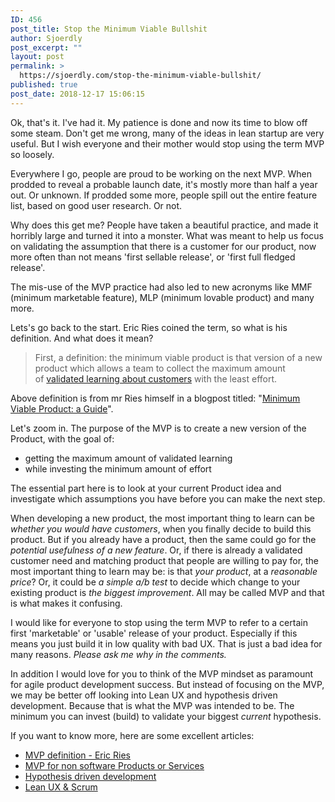 ```yaml
---
ID: 456
post_title: Stop the Minimum Viable Bullshit
author: Sjoerdly
post_excerpt: ""
layout: post
permalink: >
  https://sjoerdly.com/stop-the-minimum-viable-bullshit/
published: true
post_date: 2018-12-17 15:06:15
---
```

Ok, that's it. I've had it. My patience is done and now its time to blow off some steam. Don't get me wrong, many of the ideas in lean startup are very useful. But I wish everyone and their mother would stop using the term MVP so loosely.

Everywhere I go, people are proud to be working on the next MVP. When prodded to reveal a probable launch date, it's mostly more than half a year out. Or unknown. If prodded some more, people spill out the entire feature list, based on good user research. Or not.

Why does this get me? People have taken a beautiful practice, and made it horribly large and turned it into a monster. What was meant to help us focus on validating the assumption that there is a customer for our product, now more often than not means 'first sellable release', or 'first full fledged release'.

The mis-use of the MVP practice had also led to new acronyms like MMF (minimum marketable feature), MLP (minimum lovable product) and many more.

Lets's go back to the start. Eric Ries coined the term, so what is his definition. And what does it mean?
<blockquote>First, a definition: the minimum viable product is that version of a new product which allows a team to collect the maximum amount of <a href="http://startuplessonslearned.blogspot.com/2009/04/validated-learning-about-customers.html">validated learning about customers</a> with the least effort.</blockquote>
Above definition is from mr Ries himself in a blogpost titled: "<a href="http://www.startuplessonslearned.com/2009/08/minimum-viable-product-guide.html">Minimum Viable Product: a Guide</a>".

Let's zoom in. The purpose of the MVP is to create a new version of the Product, with the goal of:
<ul>
 	<li>getting the maximum amount of validated learning</li>
 	<li>while investing the minimum amount of effort</li>
</ul>
The essential part here is to look at your current Product idea and investigate which assumptions you have before you can make the next step.

When developing a new product, the most important thing to learn can be <em>whether you would have customers</em>, when you finally decide to build this product. But if you already have a product, then the same could go for the <em>potential usefulness of a new feature</em>. Or, if there is already a validated customer need and matching product that people are willing to pay for, the most important thing to learn may be: is that <em>your product</em>, at a <em>reasonable price</em>? Or, it could be <em>a simple a/b test</em> to decide which change to your existing product is <em>the biggest improvement</em>. All may be called MVP and that is what makes it confusing.

I would like for everyone to stop using the term MVP to refer to a certain first 'marketable' or 'usable' release of your product. Especially if this means you just build it in low quality with bad UX. That is just a bad idea for many reasons. <em>Please ask me why in the comments.</em>

In addition I would love for you to think of the MVP mindset as paramount for agile product development success. But instead of focusing on the MVP, we may be better off looking into Lean UX and hypothesis driven development. Because that is what the MVP was intended to be. The minimum you can invest (build) to validate your biggest <em>current </em>hypothesis.

If you want to know more, here are some excellent articles:
<ul>
 	<li><a href="http://www.startuplessonslearned.com/2009/08/minimum-viable-product-guide.html">MVP definition - Eric Ries</a></li>
 	<li><a href="https://apracticalwedding.com/minimum-viable-product/">MVP for non software Products or Services</a></li>
 	<li><a href="https://barryoreilly.com/2013/10/21/how-to-implement-hypothesis-driven-development/">Hypothesis driven development</a></li>
 	<li><a href="https://medium.com/swlh/here-is-how-ux-design-integrates-with-agile-and-scrum-4f3cf8c10e24">Lean UX &amp; Scrum</a></li>
</ul>